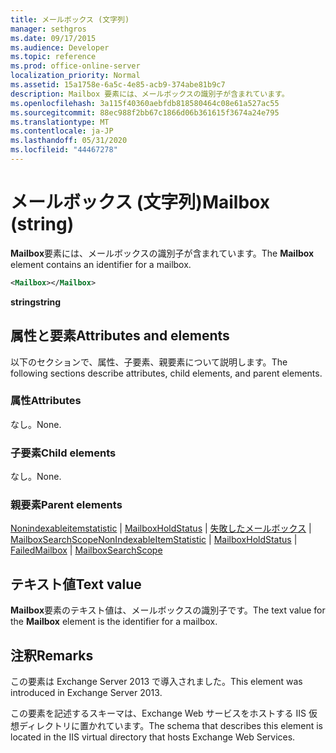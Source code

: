 ```yaml
---
title: メールボックス (文字列)
manager: sethgros
ms.date: 09/17/2015
ms.audience: Developer
ms.topic: reference
ms.prod: office-online-server
localization_priority: Normal
ms.assetid: 15a1758e-6a5c-4e85-acb9-374abe81b9c7
description: Mailbox 要素には、メールボックスの識別子が含まれています。
ms.openlocfilehash: 3a115f40360aebfdb818580464c08e61a527ac55
ms.sourcegitcommit: 88ec988f2bb67c1866d06b361615f3674a24e795
ms.translationtype: MT
ms.contentlocale: ja-JP
ms.lasthandoff: 05/31/2020
ms.locfileid: "44467278"
---
```

# <a name="mailbox-string"></a><span data-ttu-id="825d9-103">メールボックス (文字列)</span><span class="sxs-lookup"><span data-stu-id="825d9-103">Mailbox (string)</span></span>

<span data-ttu-id="825d9-104">**Mailbox**要素には、メールボックスの識別子が含まれています。</span><span class="sxs-lookup"><span data-stu-id="825d9-104">The **Mailbox** element contains an identifier for a mailbox.</span></span> 
  
```XML
<Mailbox></Mailbox>
```

<span data-ttu-id="825d9-105">**string**</span><span class="sxs-lookup"><span data-stu-id="825d9-105">**string**</span></span>

## <a name="attributes-and-elements"></a><span data-ttu-id="825d9-106">属性と要素</span><span class="sxs-lookup"><span data-stu-id="825d9-106">Attributes and elements</span></span>

<span data-ttu-id="825d9-107">以下のセクションで、属性、子要素、親要素について説明します。</span><span class="sxs-lookup"><span data-stu-id="825d9-107">The following sections describe attributes, child elements, and parent elements.</span></span>
  
### <a name="attributes"></a><span data-ttu-id="825d9-108">属性</span><span class="sxs-lookup"><span data-stu-id="825d9-108">Attributes</span></span>

<span data-ttu-id="825d9-109">なし。</span><span class="sxs-lookup"><span data-stu-id="825d9-109">None.</span></span>
  
### <a name="child-elements"></a><span data-ttu-id="825d9-110">子要素</span><span class="sxs-lookup"><span data-stu-id="825d9-110">Child elements</span></span>

<span data-ttu-id="825d9-111">なし。</span><span class="sxs-lookup"><span data-stu-id="825d9-111">None.</span></span>
  
### <a name="parent-elements"></a><span data-ttu-id="825d9-112">親要素</span><span class="sxs-lookup"><span data-stu-id="825d9-112">Parent elements</span></span>

<span data-ttu-id="825d9-113">[Nonindexableitemstatistic](nonindexableitemstatistic.md)  | [MailboxHoldStatus](mailboxholdstatus.md)  | [失敗したメールボックス](failedmailbox.md)  | [MailboxSearchScope](mailboxsearchscope.md)</span><span class="sxs-lookup"><span data-stu-id="825d9-113">[NonIndexableItemStatistic](nonindexableitemstatistic.md) | [MailboxHoldStatus](mailboxholdstatus.md) | [FailedMailbox](failedmailbox.md) | [MailboxSearchScope](mailboxsearchscope.md)</span></span>
  
## <a name="text-value"></a><span data-ttu-id="825d9-114">テキスト値</span><span class="sxs-lookup"><span data-stu-id="825d9-114">Text value</span></span>

<span data-ttu-id="825d9-115">**Mailbox**要素のテキスト値は、メールボックスの識別子です。</span><span class="sxs-lookup"><span data-stu-id="825d9-115">The text value for the **Mailbox** element is the identifier for a mailbox.</span></span> 
  
## <a name="remarks"></a><span data-ttu-id="825d9-116">注釈</span><span class="sxs-lookup"><span data-stu-id="825d9-116">Remarks</span></span>

<span data-ttu-id="825d9-117">この要素は Exchange Server 2013 で導入されました。</span><span class="sxs-lookup"><span data-stu-id="825d9-117">This element was introduced in Exchange Server 2013.</span></span>
  
<span data-ttu-id="825d9-118">この要素を記述するスキーマは、Exchange Web サービスをホストする IIS 仮想ディレクトリに置かれています。</span><span class="sxs-lookup"><span data-stu-id="825d9-118">The schema that describes this element is located in the IIS virtual directory that hosts Exchange Web Services.</span></span>
  

